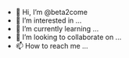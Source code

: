 - 👋 Hi, I’m @beta2come
- 👀 I’m interested in ...
- 🌱 I’m currently learning ...
- 💞️ I’m looking to collaborate on ...
- 📫 How to reach me ...

<!---
beta2come/beta2come is a ✨ special ✨ repository because its `README.md` (this file) appears on your GitHub profile.
You can click the Preview link to take a look at your changes.
--->
